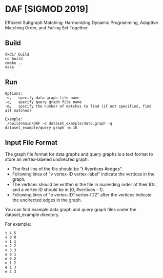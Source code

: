 # DAF [SIGMOD 2019]
Efficient Subgraph Matching: Harmonizing Dynamic Programming, Adaptive Matching Order, and Failing Set Together

## Build
```
mkdir build
cd build
cmake ..
make
```
## Run
```
Options:
-d,   specify data graph file name
-q,   specify query graph file name
-m,   specify the number of matches to find (if not specified, find all matches)
```

```
Example:
./build/main/DAF -d dataset_example/data.graph -q dataset_example/query.graph -m 10
```

## Input File Format

The graph file format for data graphs and query graphs is a text format to store an vertex-labeled undirected graph. 
- The first line of the file should be "t #vertices #edges".
- Following lines of "v vertex-ID vertex-label" indicate the vertices in the graph.
- The vertices should be written in the file in ascending order of their IDs, and a vertex ID should be in [0, #vertices - 1].
- Following lines of "e vertex-ID1 vertex-ID2" after the vertices indicate the undirected edges in the graph.

You can find example data graph and query graph files under the dataset_example directory.

For example:
```
t 4 5
v 0 0
v 1 1
v 2 2
v 3 3
e 0 1
e 0 2
e 1 2
e 1 3
e 2 3
```
